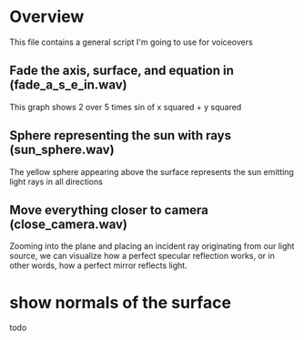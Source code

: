# Overview

This file contains a general script I'm going to use for voiceovers

## Fade the axis, surface, and equation in (fade_a_s_e_in.wav)

This graph shows 2 over 5 times sin of x squared + y squared

## Sphere representing the sun with rays (sun_sphere.wav)

The yellow sphere appearing above the surface represents the sun emitting light rays in all directions

## Move everything closer to camera (close_camera.wav)

Zooming into the plane and placing an incident ray originating from
our light source, we can visualize how a perfect specular reflection
works, or in other words, how a perfect mirror reflects light.

# show normals of the surface

todo
